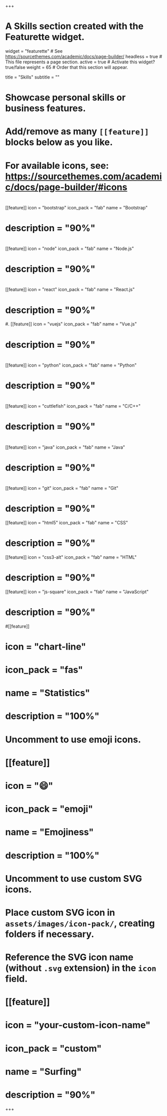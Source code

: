 +++
# A Skills section created with the Featurette widget.
widget = "featurette"  # See https://sourcethemes.com/academic/docs/page-builder/
headless = true  # This file represents a page section.
active = true  # Activate this widget? true/false
weight = 65  # Order that this section will appear.

title = "Skills"
subtitle = ""

# Showcase personal skills or business features.
# 
# Add/remove as many `[[feature]]` blocks below as you like.
# 
# For available icons, see: https://sourcethemes.com/academic/docs/page-builder/#icons
#      <i class="fab fa-bootstrap"></i>
 [[feature]]
  icon = "bootstrap"
  icon_pack = "fab"
  name = "Bootstrap"
#  description = "90%" 

#     <i class="fab fa-node"></i>
 [[feature]]
  icon = "node"
  icon_pack = "fab"
  name = "Node.js"
#  description = "90%" 

# <i class="fab fa-react"></i>
 [[feature]]
  icon = "react"
  icon_pack = "fab"
  name = "React.js"
#  description = "90%" 

#. <i class="fab fa-vuejs"></i>
 [[feature]]
  icon = "vuejs"
  icon_pack = "fab"
  name = "Vue.js"
#  description = "90%" 

#   <i class="fab fa-python"></i>
 [[feature]]
  icon = "python"
  icon_pack = "fab"
  name = "Python"
#  description = "90%" 

#   <i class="fab fa-cuttlefish"></i>
 [[feature]]
  icon = "cuttlefish"
  icon_pack = "fab"
  name = "C/C++"
#  description = "90%" 

#   <i class="fab fa-java"></i>
 [[feature]]
  icon = "java"
  icon_pack = "fab"
  name = "Java"
#  description = "90%" 

# <i class="fab fa-git"></i>
 [[feature]]
  icon = "git"
  icon_pack = "fab"
  name = "Git"
#  description = "90%" 

 [[feature]]
  icon = "html5"
  icon_pack = "fab"
  name = "CSS"
#  description = "90%" 

 [[feature]]
  icon = "css3-alt"
  icon_pack = "fab"
  name = "HTML"
#  description = "90%" 

 [[feature]]
  icon = "js-square"
  icon_pack = "fab"
  name = "JavaScript"
#  description = "90%" 


#[[feature]]
#  icon = "chart-line"
#  icon_pack = "fas"
#  name = "Statistics"
#  description = "100%"  
  

# Uncomment to use emoji icons.
# [[feature]]
#  icon = ":smile:"
#  icon_pack = "emoji"
#  name = "Emojiness"
#  description = "100%"  

# Uncomment to use custom SVG icons.
# Place custom SVG icon in `assets/images/icon-pack/`, creating folders if necessary.
# Reference the SVG icon name (without `.svg` extension) in the `icon` field.
# [[feature]]
#  icon = "your-custom-icon-name"
#  icon_pack = "custom"
#  name = "Surfing"
#  description = "90%"

+++
